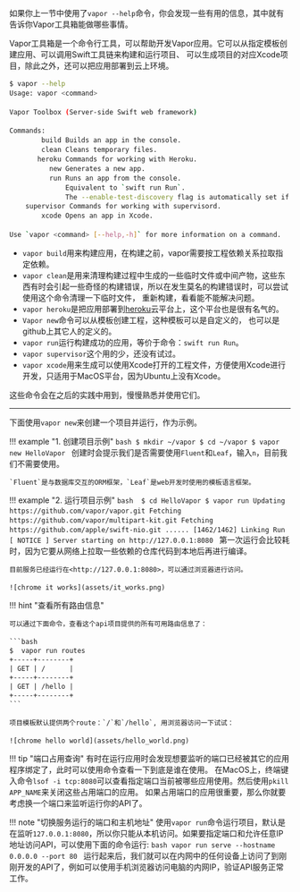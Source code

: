 如果你上一节中使用了`vapor --help`命令，你会发现一些有用的信息，其中就有告诉你Vapor工具箱能做哪些事情。

Vapor工具箱是一个命令行工具，可以帮助开发Vapor应用。它可以从指定模板创建应用、可以调用Swift工具链来构建和运行项目、
可以生成项目的对应Xcode项目，除此之外，还可以把应用部署到云上环境。


```bash
$ vapor --help
Usage: vapor <command>

Vapor Toolbox (Server-side Swift web framework)

Commands:
        build Builds an app in the console.
        clean Cleans temporary files.
       heroku Commands for working with Heroku.
          new Generates a new app.
          run Runs an app from the console.
              Equivalent to `swift run Run`.
              The --enable-test-discovery flag is automatically set if needed.
    supervisor Commands for working with supervisord.
        xcode Opens an app in Xcode.

Use `vapor <command> [--help,-h]` for more information on a command.
```

- `vapor build`用来构建应用，在构建之前，vapor需要按工程依赖关系拉取指定依赖。
- `vapor clean`是用来清理构建过程中生成的一些临时文件或中间产物，这些东西有时会引起一些奇怪的构建错误，所以在发生莫名的构建错误时，可以尝试使用这个命令清理一下临时文件，
重新构建，看看能不能解决问题。
- `vapor heroku`是把应用部署到[heroku](https://www.heroku.com/)云平台上，这个平台也是很有名气的。
- `Vapor new`命令可以从模板创建工程，这种模板可以是自定义的，
也可以是github上其它人的定义的。
- `vapor run`运行构建成功的应用，等价于命令：`swift run Run`。
- `vapor supervisor`这个用的少，还没有试过。
- `vapor xcode`用来生成可以使用Xcode打开的工程文件，方便使用Xcode进行开发，只适用于MacOS平台，因为Ubuntu上没有Xcode。

这些命令会在之后的实践中用到，慢慢熟悉并使用它们。

---

下面使用`vapor new`来创建一个项目并运行，作为示例。

!!! example "1. 创建项目示例"
    ```bash
    $ mkdir ~/vapor
    $ cd ~/vapor
    $ vapor new HelloVapor
    ```
    创建时会提示我们是否需要使用`Fluent`和`Leaf`，输入`n`，目前我们不需要使用。

    `Fluent`是与数据库交互的ORM框架，`Leaf`是web开发时使用的模板语言框架。

!!! example "2. 运行项目示例"
    ```bash 
    $ cd HelloVapor
    $ vapor run
    Updating https://github.com/vapor/vapor.git
    Fetching https://github.com/vapor/multipart-kit.git
    Fetching https://github.com/apple/swift-nio.git
    ......
    [1462/1462] Linking Run
    [ NOTICE ] Server starting on http://127.0.0.1:8080
    ```
    第一次运行会比较耗时，因为它要从网络上拉取一些依赖的仓库代码到本地后再进行编译。
    
    目前服务已经运行在<http://127.0.0.1:8080>，可以通过浏览器进行访问。

    ![chrome it works](assets/it_works.png)

!!! hint "查看所有路由信息"
    
    可以通过下面命令，查看这个api项目提供的所有可用路由信息了： 

    ```bash
    $  vapor run routes
    +-----+--------+
    | GET | /      |
    +-----+--------+
    | GET | /hello |
    +-----+--------+
    ```

    项目模板默认提供两个route：`/`和`/hello`, 用浏览器访问一下试试：

    ![chrome hello world](assets/hello_world.png)

!!! tip "端口占用查询"
    有时在运行应用时会发现想要监听的端口已经被其它的应用程序绑定了，此时可以使用命令查看一下到底是谁在使用。
    在MacOS上，终端键入命令`lsof -i tcp:8080`可以查看指定端口当前被哪些应用使用。然后使用`pkill APP_NAME`来关闭这些占用端口的应用。
    如果占用端口的应用很重要，那么你就要考虑换一个端口来监听运行你的API了。


!!! note "切换服务运行的端口和主机地址"
    使用`vapor run`命令运行项目，默认是在监听`127.0.0.1:8080`，所以你只能从本机访问。如果要指定端口和允许任意IP地址访问API，可以使用下面的命令运行:
    ```bash
    vapor run serve --hostname 0.0.0.0 --port 80
    ```
    运行起来后，我们就可以在内网中的任何设备上访问了到刚刚开发的API了，例如可以使用手机浏览器访问电脑的内网IP，验证API服务正常工作。

